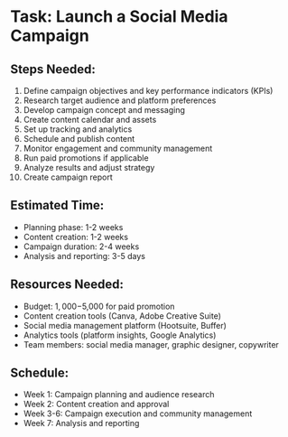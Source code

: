 # Task: Launch a Social Media Campaign

## Steps Needed:
1. Define campaign objectives and key performance indicators (KPIs)
2. Research target audience and platform preferences
3. Develop campaign concept and messaging
4. Create content calendar and assets
5. Set up tracking and analytics
6. Schedule and publish content
7. Monitor engagement and community management
8. Run paid promotions if applicable
9. Analyze results and adjust strategy
10. Create campaign report

## Estimated Time:
- Planning phase: 1-2 weeks
- Content creation: 1-2 weeks
- Campaign duration: 2-4 weeks
- Analysis and reporting: 3-5 days

## Resources Needed:
- Budget: $1,000-$5,000 for paid promotion
- Content creation tools (Canva, Adobe Creative Suite)
- Social media management platform (Hootsuite, Buffer)
- Analytics tools (platform insights, Google Analytics)
- Team members: social media manager, graphic designer, copywriter

## Schedule:
- Week 1: Campaign planning and audience research
- Week 2: Content creation and approval
- Week 3-6: Campaign execution and community management
- Week 7: Analysis and reporting
